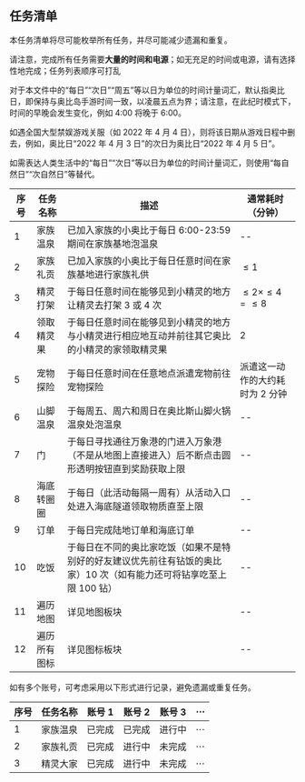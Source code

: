 ## 任务清单

本任务清单将尽可能枚举所有任务，并尽可能减少遗漏和重复。

请注意，完成所有任务需要**大量的时间和电源**；如无充足的时间或电源，请有选择性地完成；任务列表顺序可打乱

对于本文件中的“每日”“次日”“周五”等以日为单位的时间计量词汇，默认指奥比日，即保持与奥比岛手游时间一致，以凌晨五点为界；请注意，在此纪时模式下，时间的早晚会发生变化，例如 4:00 将晚于 6:00。

如遇全国大型禁娱游戏关服（如 2022 年 4 月 4 日），则将该日期从游戏日程中删去，例如，奥比日“2022 年 4 月 3 日”的次日为奥比日“2022 年 4 月 5 日”。

如需表达人类生活中的“每日”“次日”等以日为单位的时间计量词汇，则使用“每自然日”“次自然日”等替代。

| 序号 | 任务名称 | 描述 | 通常耗时（分钟） |
| - | - | - | - |
| 1 | 家族温泉 | 已加入家族的小奥比于每日 6:00-23:59 期间在家族基地泡温泉 | -- |
| 2 | 家族礼贡 | 已加入家族的小奥比于每日任意时间在家族基地进行家族礼供 | $\leqslant 1$ |
| 3 | 精灵打架 | 于每日任意时间在能够见到小精灵的地方让精灵去打架 3 或 4 次 | $\leqslant 2 \times \leqslant 4 = \leqslant 8$ |
| 4 | 领取精灵果 | 于每日任意时间在能够见到小精灵的地方与小精灵进行相应地互动并前往其它奥比的小精灵的家领取精灵果 | $2$ |
| 5 | 宠物探险 | 于每日任意时间在任意地点派遣宠物前往宠物探险 | 派遣这一动作的大约耗时为 $2$ 分钟 |
| 6 | 山脚温泉 | 于每周五、周六和周日在奥比斯山脚火锅温泉处泡温泉 | -- |
| 7 | 门 | 于每日寻找通往万象港的门进入万象港（不是从地图上直接进入）后不断点击圆形透明按钮直到奖励获取上限 | -- |
| 8 | 海底转圈圈 | 于每日（此活动每隔一周有）从活动入口处进入海底隧道领取物质直至上限 | -- |
| 9 | 订单 | 于每日完成陆地订单和海底订单 | -- |
| 10 | 吃饭 | 于每日在不同的奥比家吃饭（如果不是特别好的好友建议优先前往有钻饭的奥比家）10 次（如有能力还可将钻享吃至上限 100 钻） | -- |
| 11 | 遍历地图 | 详见地图板块 | -- |
| 12 | 遍历所有图标 | 详见图标板块 | -- |


如有多个账号，可考虑采用以下形式进行记录，避免遗漏或重复任务。

| 序号 | 任务名称 | 账号 1 | 账号 2 | 账号 3 | $\cdots$ |
| - | - | - | - | - | - |
| 1 | 家族温泉 | 已完成 | 已完成 | 进行中 | $\cdots$ |
| 2 | 家族礼贡 | 已完成 | 进行中 | 未完成 | $\cdots$ |
| 3 | 精灵大家 | 已完成 | 进行中 | 未完成 | $\cdots$ |

